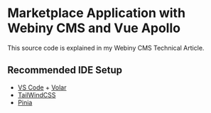 # Marketplace Application with Webiny CMS and Vue Apollo

This source code is explained in my Webiny CMS Technical Article.

## Recommended IDE Setup

- [VS Code](https://code.visualstudio.com/) + [Volar](https://marketplace.visualstudio.com/items?itemName=Vue.volar)
- [TailWindCSS](https://tailwindcss.com/docs/guides/vite)
- [Pinia](https://pinia.vuejs.org/)
